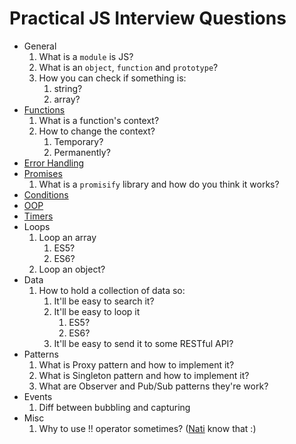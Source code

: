 # Practical JS Interview Questions

* General
    1. What is a `module` is JS?
    2. What is an `object`, `function` and `prototype`?
    3. How you can check if something is:
        1. string?
        2. array?
* [Functions](code/src/functions.js)
    1. What is a function's context?
    2. How to change the context?
        1. Temporary?
        2. Permanently?
* [Error Handling](code/src/errors.js)
* [Promises](code/src/promises.js)
    1. What is a `promisify` library and how do you think it works?
* [Conditions](code/src/conditions.js)
* [OOP](code/src/oop.js) 
* [Timers](code/src/timers.js)
* Loops
    1. Loop an array
        1. ES5?
        2. ES6?
    2. Loop an object?
* Data
    1. How to hold a collection of data so:
        1. It'll be easy to search it?
        2. It'll be easy to loop it
            1. ES5?
            2. ES6?
        3. It'll be easy to send it to some RESTful API?
* Patterns
    1. What is Proxy pattern and how to implement it?
    2. What is Singleton pattern and how to implement it?
    3. What are Observer and Pub/Sub patterns they're work?
* Events
    1. Diff between bubbling and capturing
* Misc
    1. Why to use !! operator sometimes? ([Nati](https://github.com/Natinux) know that :)
    
        
    
    
    

    